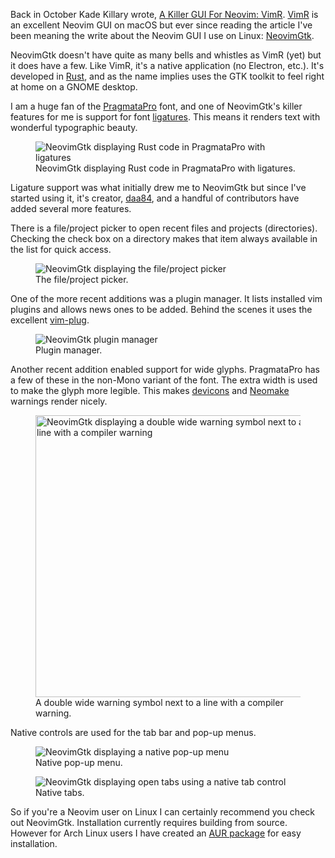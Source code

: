 Back in October Kade Killary wrote, [A Killer GUI For Neovim: VimR][vimr].
[VimR] is an excellent Neovim GUI on macOS but ever since reading the article
I've been meaning the write about the Neovim GUI I use on Linux: [NeovimGtk].

NeovimGtk doesn't have quite as many bells and whistles as VimR (yet) but it does
have a few. Like VimR, it's a native application (no Electron, etc.). It's
developed in [Rust], and as the name implies uses the GTK toolkit to feel right
at home on a GNOME desktop.

I am a huge fan of the [PragmataPro] font, and one of NeovimGtk's killer
features for me is support for font [ligatures]. This means it renders text
with wonderful typographic beauty.

<figure>
  <img src="/images/2017/neovim-gtk-ligatures.png" alt="NeovimGtk displaying Rust code in PragmataPro with ligatures" />
  <figcaption>NeovimGtk displaying Rust code in PragmataPro with ligatures.</figcaption>
</figure>

Ligature support was what initially drew me to NeovimGtk but since I've started
using it, it's creator, [daa84], and a handful of contributors have added
several more features.

There is a file/project picker to open recent files and projects (directories).
Checking the check box on a directory makes that item always available in the
list for quick access.

<figure>
  <img src="/images/2017/neovim-gtk-project-switcher.png" alt="NeovimGtk displaying the file/project picker" />
  <figcaption>The file/project picker.</figcaption>
</figure>

One of the more recent additions was a plugin manager. It lists installed vim
plugins and allows news ones to be added. Behind the scenes it uses the
excellent [vim-plug].

<figure>
  <img src="/images/2017/neovim-gtk-plugin-manager.png" alt="NeovimGtk plugin manager" />
  <figcaption>Plugin manager.</figcaption>
</figure>

Another recent addition enabled support for wide glyphs. PragmataPro has a few
of these in the non-Mono variant of the font. The extra width is used to make
the glyph more legible. This makes [devicons] and [Neomake] warnings render nicely.

<figure>
  <img src="/images/2017/neovim-gtk-wide-glyphs.png" alt="NeovimGtk displaying a double wide warning symbol next to a line with a compiler warning" width="451" />
  <figcaption>A double wide warning symbol next to a line with a compiler warning.</figcaption>
</figure>


Native controls are used for the tab bar and pop-up menus.

<figure>
  <img src="/images/2017/neovim-gtk-gui-menu.png" alt="NeovimGtk displaying a native pop-up menu" />
  <figcaption>Native pop-up menu.</figcaption>
</figure>

<figure>
  <img src="/images/2017/neovim-gtk-native-tabs.png" alt="NeovimGtk displaying open tabs using a native tab control" />
  <figcaption>Native tabs.</figcaption>
</figure>

So if you're a Neovim user on Linux I can certainly recommend you check out NeovimGtk. Installation
currently requires building from source. However for Arch Linux users I have created an [AUR
package] for easy installation.

[vimr]: https://medium.com/@kadek/a-killer-gui-for-neovim-vimr-ce68e4fa1a3b
[NeovimGtk]: https://github.com/daa84/neovim-gtk
[Rust]: https://www.rust-lang.org/
[PragmataPro]: https://www.fsd.it/shop/fonts/pragmatapro/
[ligatures]: https://en.wikipedia.org/wiki/Typographic_ligature
[daa84]: https://github.com/daa84
[VimR]: http://vimr.org/
[vim-plug]: https://github.com/junegunn/vim-plug
[AUR package]: https://aur.archlinux.org/packages/neovim-gtk-git
[devicons]: https://github.com/ryanoasis/vim-devicons
[Neomake]: https://github.com/neomake/neomake
